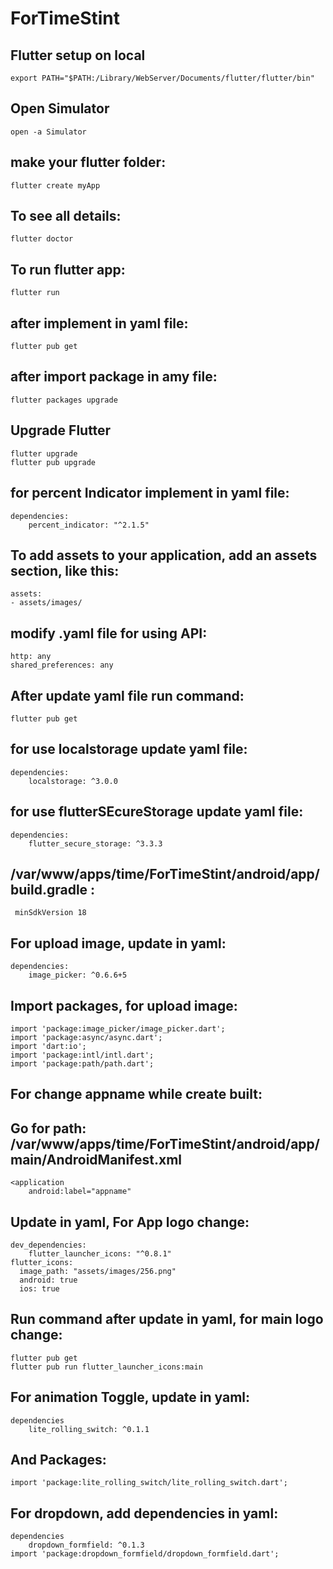 # ForTimeStint

## Flutter setup on local
	export PATH="$PATH:/Library/WebServer/Documents/flutter/flutter/bin"

## Open Simulator
	open -a Simulator

## make your flutter folder:
	flutter create myApp

## To see all details:
	flutter doctor

## To run flutter app:
	flutter run

## after implement in yaml file:
	flutter pub get

## after import package in amy file:
	flutter packages upgrade

## Upgrade Flutter
	flutter upgrade
	flutter pub upgrade

## for percent Indicator implement in yaml file: 
	dependencies:
		percent_indicator: "^2.1.5"

## To add assets to your application, add an assets section, like this:
	assets:
    - assets/images/

## modify .yaml file for using API:
	http: any
	shared_preferences: any  

## After update yaml file run command: 
	flutter pub get

## for use localstorage update yaml file: 
	dependencies:
		localstorage: ^3.0.0

## for use flutterSEcureStorage update yaml file: 
	dependencies:
		flutter_secure_storage: ^3.3.3

## /var/www/apps/time/ForTimeStint/android/app/build.gradle :
	 minSdkVersion 18

## For upload image, update in yaml:
	dependencies:
		image_picker: ^0.6.6+5

## Import packages, for upload image: 
	import 'package:image_picker/image_picker.dart';
	import 'package:async/async.dart';
	import 'dart:io';
	import 'package:intl/intl.dart';
	import 'package:path/path.dart';

## For change appname while create built:
## Go for path: /var/www/apps/time/ForTimeStint/android/app/main/AndroidManifest.xml
	<application
		android:label="appname"

## Update in yaml, For App logo change:
	dev_dependencies:
		flutter_launcher_icons: "^0.8.1"
	flutter_icons:
	  image_path: "assets/images/256.png" 
	  android: true
	  ios: true
## Run command after update in yaml, for main logo change:
	flutter pub get
	flutter pub run flutter_launcher_icons:main

## For animation Toggle, update in yaml:
	dependencies
		lite_rolling_switch: ^0.1.1
## And Packages: 
	import 'package:lite_rolling_switch/lite_rolling_switch.dart';

## For dropdown, add dependencies in yaml:
	dependencies
		dropdown_formfield: ^0.1.3
	import 'package:dropdown_formfield/dropdown_formfield.dart';